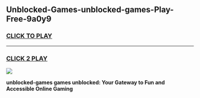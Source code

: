 
## Unblocked-Games-unblocked-games-Play-Free-9a0y9
<h3>
<a href="https://premium76.site?title=unblocked-games&ref=19M">CLICK TO PLAY</a></h3>
<hr>

<h3>
<a href="https://premium76.site?title=unblocked-games&ref=19M">CLICK 2 PLAY</a>
  
</h3>

<a href="https://premium76.site?title=unblocked-games&ref=19M"><img src="https://clearcache.store/games.png"></a>


**unblocked-games games unblocked: Your Gateway to Fun and Accessible Online Gaming**
